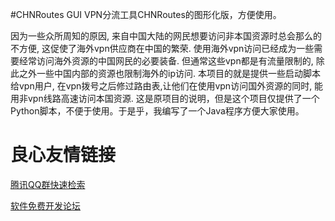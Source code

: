 #CHNRoutes GUI
VPN分流工具CHNRoutes的图形化版，方便使用。

因为一些众所周知的原因, 来自中国大陆的网民想要访问非本国资源时总会那么的不方便, 这促使了海外vpn供应商在中国的繁荣.  使用海外vpn访问已经成为一些需要经常访问海外资源的中国网民的必要装备. 但通常这些vpn都是有流量限制的,  除此之外一些中国内部的资源也限制海外的ip访问.  本项目的就是提供一些启动脚本给vpn用户,  在vpn拨号之后修过路由表,让他们在使用vpn访问国外资源的同时, 能用非vpn线路高速访问本国资源.
这是原项目的说明，但是这个项目仅提供了一个Python脚本，不便于使用。于是乎，我编写了一个Java程序方便大家使用。


 # 良心友情链接

[腾讯QQ群快速检索](http://u.720life.cn/s/8cf73f7c)

[软件免费开发论坛](http://u.720life.cn/s/bbb01dc0)
